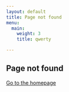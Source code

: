 ```yaml
---
layout: default
title: Page not found
menu:
  main:
    weight: 3
    title: qwerty

---
```

## Page not found

[Go to the homepage](/ "Back to homepage")